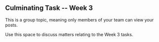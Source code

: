 ## Culminating Task -- Week 3

This is a group topic, meaning only members of your team can view your posts.

Use this space to discuss matters relating to the Week 3 tasks.
